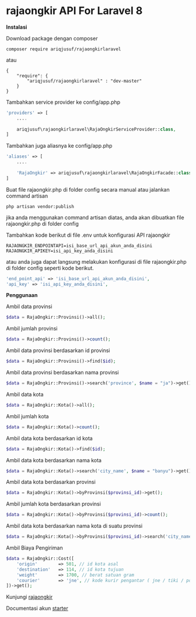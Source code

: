 # rajaongkir API For Laravel 8

**Instalasi**

Download package dengan composer
```
composer require ariqjusuf/rajaongkirlaravel
```
atau
```
{
	"require": {
		"ariqjusuf/rajaongkirlaravel" : "dev-master"
	}
}
```

Tambahkan service provider ke config/app.php
```php
'providers' => [
	....
	
	ariqjusuf\rajaongkirlaravel\RajaOngkirServiceProvider::class,
]
```

Tambahkan juga aliasnya ke config/app.php
```php
'aliases' => [
	....
	
	'RajaOngkir' => ariqjusuf\rajaongkirlaravel\RajaOngkirFacade::class,
]
```

Buat file rajaongkir.php di folder config secara manual atau jalankan command artisan
```
php artisan vendor:publish
```
jika anda menggunakan command artisan diatas, anda akan dibuatkan file rajaongkir.php di folder config

Tambahkan kode berikut di file .env untuk konfigurasi API rajaongkir
```
RAJAONGKIR_ENDPOINTAPI=isi_base_url_api_akun_anda_disini
RAJAONGKIR_APIKEY=isi_api_key_anda_disini
```
atau anda juga dapat langsung melakukan konfigurasi di file rajaongkir.php di folder config seperti kode berikut.
```php
'end_point_api' => 'isi_base_url_api_akun_anda_disini',
'api_key' => 'isi_api_key_anda_disini',
```

**Penggunaan**

Ambil data provinsi
```php
$data = RajaOngkir::Provinsi()->all();
```

Ambil jumlah provinsi
```php
$data = RajaOngkir::Provinsi()->count();
```

Ambil data provinsi berdasarkan id provinsi
```php
$data = RajaOngkir::Provinsi()->find($id);
```

Ambil data provinsi berdasarkan nama provinsi
```php
$data = RajaOngkir::Provinsi()->search('province', $name = "ja")->get();
```

Ambil data kota
```php
$data = RajaOngkir::Kota()->all();
```

Ambil jumlah kota
```php
$data = RajaOngkir::Kota()->count();
```

Ambil data kota berdasarkan id kota
```php
$data = RajaOngkir::Kota()->find($id);
```

Ambil data kota berdasarkan nama kota
```php
$data = RajaOngkir::Kota()->search('city_name', $name = "banyu")->get();
```

Ambil data kota berdasarkan provinsi
```php
$data = RajaOngkir::Kota()->byProvinsi($provinsi_id)->get();
```

Ambil jumlah kota berdasarkan provinsi
```php
$data = RajaOngkir::Kota()->byProvinsi($provinsi_id)->count();
```

Ambil data kota berdasarkan nama kota di suatu provinsi
```php
$data = RajaOngkir::Kota()->byProvinsi($provinsi_id)->search('city_name', $name)->get();
```

Ambil Biaya Pengiriman
```php
$data = RajaOngkir::Cost([
	'origin' 		=> 501, // id kota asal
	'destination' 	=> 114, // id kota tujuan
	'weight' 		=> 1700, // berat satuan gram
	'courier' 		=> 'jne', // kode kurir pengantar ( jne / tiki / pos )
])->get();
```


Kunjungi [rajaongkir](http://rajaongkir.com/)

Documentasi akun [starter](http://rajaongkir.com/dokumentasi/starter)
